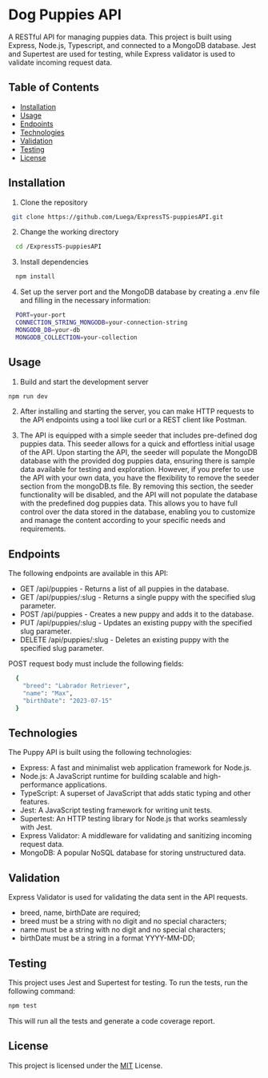 # Dog Puppies API

A RESTful API for managing puppies data. This project is built using Express, Node.js, Typescript, and connected to a MongoDB database. Jest and Supertest are used for testing, while Express validator is used to validate incoming request data.

## Table of Contents

- [Installation](#installation)
- [Usage](#usage)
- [Endpoints](#endpoints)
- [Technologies](#technologies)
- [Validation](#validation)
- [Testing](#testing)
- [License](#license)

## Installation

1.  Clone the repository

```bash
 git clone https://github.com/Luega/ExpressTS-puppiesAPI.git
```

2. Change the working directory

```bash
  cd /ExpressTS-puppiesAPI
```

3. Install dependencies

```bash
  npm install
```

4. Set up the server port and the MongoDB database by creating a .env file and filling in the necessary information:

```bash
  PORT=your-port
  CONNECTION_STRING_MONGODB=your-connection-string
  MONGODB_DB=your-db
  MONGODB_COLLECTION=your-collection
```

## Usage

1. Build and start the development server

```bash
npm run dev
```

2. After installing and starting the server, you can make HTTP requests to the API endpoints using a tool like curl or a REST client like Postman.

3. The API is equipped with a simple seeder that includes pre-defined dog puppies data. This seeder allows for a quick and effortless initial usage of the API. Upon starting the API, the seeder will populate the MongoDB database with the provided dog puppies data, ensuring there is sample data available for testing and exploration.
However, if you prefer to use the API with your own data, you have the flexibility to remove the seeder section from the mongoDB.ts file. By removing this section, the seeder functionality will be disabled, and the API will not populate the database with the predefined dog puppies data.
This allows you to have full control over the data stored in the database, enabling you to customize and manage the content according to your specific needs and requirements.

## Endpoints

The following endpoints are available in this API:

- GET /api/puppies - Returns a list of all puppies in the database.
- GET /api/puppies/:slug - Returns a single puppy with the specified slug parameter.
- POST /api/puppies - Creates a new puppy and adds it to the database.
- PUT /api/puppies/:slug - Updates an existing puppy with the specified slug parameter.
- DELETE /api/puppies/:slug - Deletes an existing puppy with the specified slug parameter.

POST request body must include the following fields:

```bash
  {
    "breed": "Labrador Retriever",
    "name": "Max",
    "birthDate": "2023-07-15"
  }
```

## Technologies

The Puppy API is built using the following technologies:

- Express: A fast and minimalist web application framework for Node.js.
- Node.js: A JavaScript runtime for building scalable and high-performance applications.
- TypeScript: A superset of JavaScript that adds static typing and other features.
- Jest: A JavaScript testing framework for writing unit tests.
- Supertest: An HTTP testing library for Node.js that works seamlessly with Jest.
- Express Validator: A middleware for validating and sanitizing incoming request data.
- MongoDB: A popular NoSQL database for storing unstructured data.

## Validation

Express Validator is used for validating the data sent in the API requests.

- breed, name, birthDate are required;
- breed must be a string with no digit and no special characters;
- name must be a string with no digit and no special characters;
- birthDate must be a string in a format YYYY-MM-DD;

## Testing

This project uses Jest and Supertest for testing. To run the tests, run the following command:

```bash
npm test
```

This will run all the tests and generate a code coverage report.

## License

This project is licensed under the [MIT](https://choosealicense.com/licenses/mit/) License.
